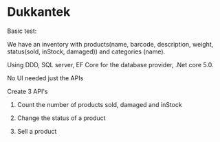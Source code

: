 # Dukkantek
Basic test:

We have an inventory with products(name, barcode, description, weight, status(sold, inStock, damaged)) and categories (name).

 Using DDD, SQL server, EF Core for the database provider, .Net core 5.0.

No UI needed just the APIs

 Create 3 API's

1) Count the number of products sold, damaged and inStock

2) Change the status of a product

3) Sell a product
